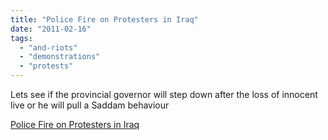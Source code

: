 ```yaml
---
title: "Police Fire on Protesters in Iraq"
date: "2011-02-16"
tags: 
  - "and-riots"
  - "demonstrations"
  - "protests"
---
```


Lets see if the provincial governor will step down after the loss of innocent live or he will pull a Saddam behaviour    

  
[Police Fire on Protesters in Iraq](http://www.nytimes.com/2011/02/17/world/middleeast/17iraq.html?_r=1&ref=global-home)
